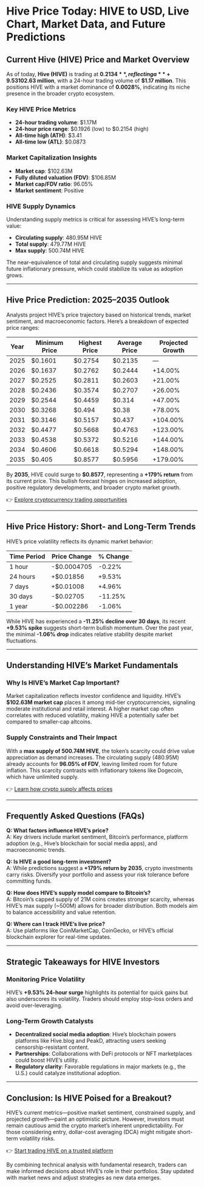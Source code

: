 # Hive Price Today: HIVE to USD, Live Chart, Market Data, and Future Predictions

## Current Hive (HIVE) Price and Market Overview  
As of today, **Hive (HIVE)** is trading at **$0.2134**, reflecting a **+9.53% increase** in the past 24 hours. The cryptocurrency’s market capitalization stands at **$102.63 million**, with a 24-hour trading volume of **$1.17 million**. This positions HIVE with a market dominance of **0.0028%**, indicating its niche presence in the broader crypto ecosystem.  

### Key HIVE Price Metrics  
- **24-hour trading volume**: $1.17M  
- **24-hour price range**: $0.1926 (low) to $0.2154 (high)  
- **All-time high (ATH)**: $3.41  
- **All-time low (ATL)**: $0.0873  

### Market Capitalization Insights  
- **Market cap**: $102.63M  
- **Fully diluted valuation (FDV)**: $106.85M  
- **Market cap/FDV ratio**: 96.05%  
- **Market sentiment**: Positive  

### HIVE Supply Dynamics  
Understanding supply metrics is critical for assessing HIVE’s long-term value:  
- **Circulating supply**: 480.95M HIVE  
- **Total supply**: 479.77M HIVE  
- **Max supply**: 500.74M HIVE  

The near-equivalence of total and circulating supply suggests minimal future inflationary pressure, which could stabilize its value as adoption grows.  

---

## Hive Price Prediction: 2025–2035 Outlook  
Analysts project HIVE’s price trajectory based on historical trends, market sentiment, and macroeconomic factors. Here’s a breakdown of expected price ranges:  

| Year      | Minimum Price | Highest Price | Average Price | Projected Growth |
|-----------|---------------|---------------|---------------|------------------|
| 2025      | $0.1601       | $0.2754       | $0.2135       | —                |
| 2026      | $0.1637       | $0.2762       | $0.2444       | +14.00%          |
| 2027      | $0.2525       | $0.2811       | $0.2603       | +21.00%          |
| 2028      | $0.2436       | $0.3574       | $0.2707       | +26.00%          |
| 2029      | $0.2544       | $0.4459       | $0.314        | +47.00%          |
| 2030      | $0.3268       | $0.494        | $0.38         | +78.00%          |
| 2031      | $0.3146       | $0.5157       | $0.437        | +104.00%         |
| 2032      | $0.4477       | $0.5668       | $0.4763       | +123.00%         |
| 2033      | $0.4538       | $0.5372       | $0.5216       | +144.00%         |
| 2034      | $0.4606       | $0.6618       | $0.5294       | +148.00%         |
| 2035      | $0.405        | $0.8577       | $0.5956       | +179.00%         |

By **2035**, HIVE could surge to **$0.8577**, representing a **+179% return** from its current price. This bullish forecast hinges on increased adoption, positive regulatory developments, and broader crypto market growth.  

👉 [Explore cryptocurrency trading opportunities](https://bit.ly/okx-bonus)  

---

## Hive Price History: Short- and Long-Term Trends  
HIVE’s price volatility reflects its dynamic market behavior:  

| Time Period | Price Change | % Change  |
|-------------|--------------|-----------|
| 1 hour      | -$0.0004705  | -0.22%    |
| 24 hours    | +$0.01856    | +9.53%    |
| 7 days      | +$0.01008    | +4.96%    |
| 30 days     | -$0.02705    | -11.25%   |
| 1 year      | -$0.002286   | -1.06%    |

While HIVE has experienced a **-11.25% decline over 30 days**, its recent **+9.53% spike** suggests short-term bullish momentum. Over the past year, the minimal **-1.06% drop** indicates relative stability despite market fluctuations.  

---

## Understanding HIVE’s Market Fundamentals  

### Why Is HIVE’s Market Cap Important?  
Market capitalization reflects investor confidence and liquidity. HIVE’s **$102.63M market cap** places it among mid-tier cryptocurrencies, signaling moderate institutional and retail interest. A higher market cap often correlates with reduced volatility, making HIVE a potentially safer bet compared to smaller-cap altcoins.  

### Supply Constraints and Their Impact  
With a **max supply of 500.74M HIVE**, the token’s scarcity could drive value appreciation as demand increases. The circulating supply (480.95M) already accounts for **96.05% of FDV**, leaving limited room for future inflation. This scarcity contrasts with inflationary tokens like Dogecoin, which have unlimited supply.  

👉 [Learn how crypto supply affects prices](https://bit.ly/okx-bonus)  

---

## Frequently Asked Questions (FAQs)  

**Q: What factors influence HIVE’s price?**  
A: Key drivers include market sentiment, Bitcoin’s performance, platform adoption (e.g., Hive’s blockchain for social media apps), and macroeconomic trends.  

**Q: Is HIVE a good long-term investment?**  
A: While predictions suggest a **+179% return by 2035**, crypto investments carry risks. Diversify your portfolio and assess your risk tolerance before committing funds.  

**Q: How does HIVE’s supply model compare to Bitcoin’s?**  
A: Bitcoin’s capped supply of 21M coins creates stronger scarcity, whereas HIVE’s max supply (~500M) allows for broader distribution. Both models aim to balance accessibility and value retention.  

**Q: Where can I track HIVE’s live price?**  
A: Use platforms like CoinMarketCap, CoinGecko, or HIVE’s official blockchain explorer for real-time updates.  

---

## Strategic Takeaways for HIVE Investors  

### Monitoring Price Volatility  
HIVE’s **+9.53% 24-hour surge** highlights its potential for quick gains but also underscores its volatility. Traders should employ stop-loss orders and avoid over-leveraging.  

### Long-Term Growth Catalysts  
- **Decentralized social media adoption**: Hive’s blockchain powers platforms like Hive.blog and PeakD, attracting users seeking censorship-resistant content.  
- **Partnerships**: Collaborations with DeFi protocols or NFT marketplaces could boost HIVE’s utility.  
- **Regulatory clarity**: Favorable regulations in major markets (e.g., the U.S.) could catalyze institutional adoption.  

---

## Conclusion: Is HIVE Poised for a Breakout?  
HIVE’s current metrics—positive market sentiment, constrained supply, and projected growth—paint an optimistic picture. However, investors must remain cautious amid the crypto market’s inherent unpredictability. For those considering entry, dollar-cost averaging (DCA) might mitigate short-term volatility risks.  

👉 [Start trading HIVE on a trusted platform](https://bit.ly/okx-bonus)  

By combining technical analysis with fundamental research, traders can make informed decisions about HIVE’s role in their portfolios. Stay updated with market news and adjust strategies as new data emerges.